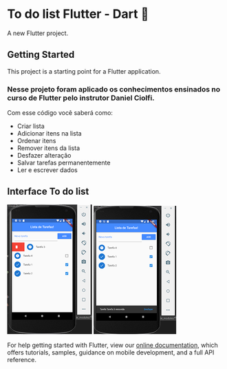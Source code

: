 # To do list Flutter - Dart :memo:

A new Flutter project.

## Getting Started

This project is a starting point for a Flutter application.

### Nesse projeto foram aplicado os conhecimentos ensinados no curso de Flutter pelo instrutor Daniel Ciolfi.

Com esse código você saberá como:

- Criar lista
- Adicionar itens na lista
- Ordenar itens
- Remover itens da lista
- Desfazer alteração
- Salvar tarefas permanentemente
- Ler e escrever dados

## Interface To do list

![Software todolist](https://github.com/camimassaneiro/toDoList-Flutter/blob/master/todo1.PNG) ![Software todolist](https://github.com/camimassaneiro/toDoList-Flutter/blob/master/todo2.PNG)


For help getting started with Flutter, view our
[online documentation](https://flutter.dev/docs), which offers tutorials,
samples, guidance on mobile development, and a full API reference.
